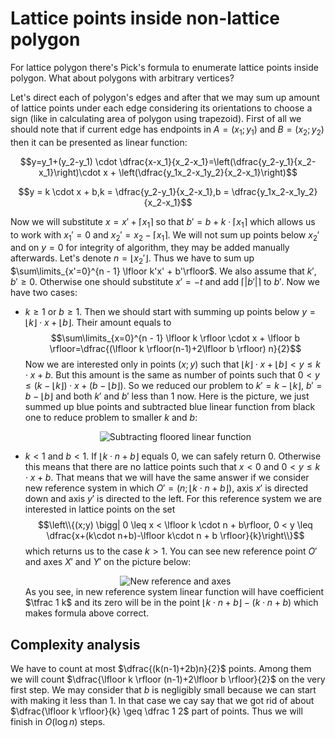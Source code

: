 <!--?title Lattice points inside non-lattice polygon -->

# Lattice points inside non-lattice polygon

For lattice polygon there's Pick's formula to enumerate lattice points inside polygon. What about polygons with arbitrary vertices?

Let's direct each of polygon's edges and after that we may sum up amount of lattice points under each edge considering its orientations to choose a sign (like in calculating area of polygon using trapezoid). First of all we should note that if current edge has endpoints in $A=(x_1;y_1)$ and $B=(x_2;y_2)$ then it can be presented as linear function:

$$y=y_1+(y_2-y_1) \cdot \dfrac{x-x_1}{x_2-x_1}=\left(\dfrac{y_2-y_1}{x_2-x_1}\right)\cdot x + \left(\dfrac{y_1x_2-x_1y_2}{x_2-x_1}\right)$$

$$y = k \cdot x + b,k = \dfrac{y_2-y_1}{x_2-x_1},b = \dfrac{y_1x_2-x_1y_2}{x_2-x_1}$$

Now we will substitute $x=x'+\lceil x_1 \rceil$ so that $b' = b + k \cdot \lceil x_1 \rceil$ which allows us to work with $x_1'=0$ and $x_2'=x_2 - \lceil x_1 \rceil$. We will not sum up points below $x_2'$ and on $y=0$ for integrity of algorithm, they may be added manually afterwards. Let's denote $n=\lfloor x_2' \rfloor$. Thus we have to sum up $\sum\limits_{x'=0}^{n - 1} \lfloor k'x' + b'\rfloor$. We also assume that $k', b'\geq 0$. Otherwise one should substitute $x'=-t$ and add $\lceil|b'|\rceil$ to $b'$. Now we have two cases:

- $k \geq 1$ or $b \geq 1$. Then we should start with summing up points below $y=\lfloor k \rfloor \cdot x + \lfloor b \rfloor$. Their amount equals to $$\sum\limits_{x=0}^{n - 1} \lfloor k \rfloor \cdot x + \lfloor b \rfloor=\dfrac{(\lfloor k \rfloor(n-1)+2\lfloor b \rfloor) n}{2}$$ Now we are interested only in points $(x;y)$ such that $\lfloor k \rfloor \cdot x + \lfloor b \rfloor < y \leq k\cdot x + b$. But this amount is the same as number of points such that $0 < y \leq (k - \lfloor k \rfloor) \cdot x + (b - \lfloor b \rfloor)$. So we reduced our problem to $k'= k - \lfloor k \rfloor$, $b' = b - \lfloor b \rfloor$ and both $k'$ and $b'$ less than $1$ now. Here is the picture, we just summed up blue points and subtracted blue linear function from black one to reduce problem to smaller $k$ and $b$: <center>![Subtracting floored linear function](https://i.imgur.com/EZeTolX.png)</center>

- $k < 1$ and $b < 1$. If $\lfloor k \cdot n + b\rfloor$ equals $0$, we can safely return $0$. Otherwise this means that there are no lattice points such that $x < 0$ and $0 < y \leq k \cdot x + b$. That means that we will have the same answer if we consider new reference system in which $O'=(n;\lfloor k\cdot n + b\rfloor)$, axis $x'$ is directed down and axis $y'$ is directed to the left. For this reference system we are interested in lattice points on the set $$\left\\{(x;y) \bigg| 0 \leq x < \lfloor k \cdot n + b\rfloor, 0 < y \leq \dfrac{x+(k\cdot n+b)-\lfloor k\cdot n + b \rfloor}{k}\right\\}$$ which returns us to the case $k>1$. You can see new reference point $O'$ and axes $X'$ and $Y'$ on the picture below: <center>![New reference and axes](https://i.imgur.com/UYOcRiU.png)</center> As you see, in new reference system linear function will have coefficient $\tfrac 1 k$ and its zero will be in the point $\lfloor k\cdot n + b \rfloor-(k\cdot n+b)$ which makes formula above correct.

## Complexity analysis

We have to count at most $\dfrac{(k(n-1)+2b)n}{2}$ points. Among them we will count $\dfrac{\lfloor k \rfloor (n-1)+2\lfloor b \rfloor}{2}$ on the very first step. We may consider that $b$ is negligibly small because we can start with making it less than $1$. In that case we cay say that we got rid of about $\dfrac{\lfloor k \rfloor}{k} \geq \dfrac 1 2$ part of points. Thus we will finish in $O(\log n)$ steps.

